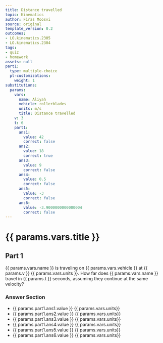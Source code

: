 ```yaml
---
title: Distance travelled
topic: Kinematics
author: Firas Moosvi
source: original
template_version: 0.2
outcomes:
- LO.kinematics.2305
- LO.kinematics.2304
tags:
- quiz
- homework
assets: null
part1:
  type: multiple-choice
  pl-customizations:
    weight: 1
substitutions:
  params:
    vars:
      name: Aliyah
      vehicle: rollerblades
      units: m/s
      title: Distance travelled
    v: 3
    t: 6
    part1:
      ans1:
        value: 42
        correct: false
      ans2:
        value: 18
        correct: true
      ans3:
        value: 9
        correct: false
      ans4:
        value: 0.5
        correct: false
      ans5:
        value: -3
        correct: false
      ans6:
        value: -3.9000000000000004
        correct: false
---
```

# {{ params.vars.title }}
## Part 1

{{ params.vars.name }} is traveling on {{ params.vars.vehicle }} at {{ params.v }} {{ params.vars.units }}.
How far does {{ params.vars.name }} travel in {{ params.t }} seconds, assuming they continue at the same velocity?

### Answer Section

- {{ params.part1.ans1.value }} {{ params.vars.units}}
- {{ params.part1.ans2.value }} {{ params.vars.units}}
- {{ params.part1.ans3.value }} {{ params.vars.units}}
- {{ params.part1.ans4.value }} {{ params.vars.units}}
- {{ params.part1.ans5.value }} {{ params.vars.units}}
- {{ params.part1.ans6.value }} {{ params.vars.units}}
